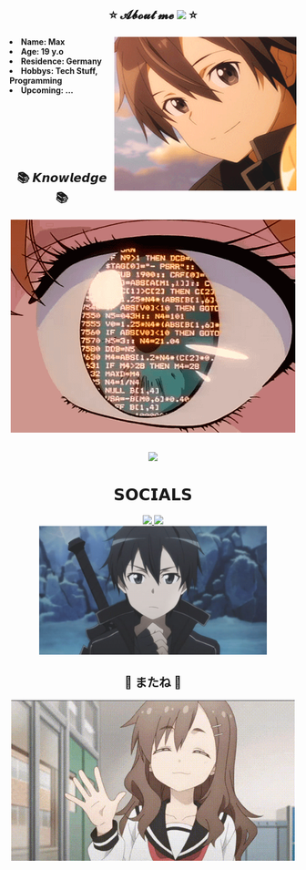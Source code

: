<div>
<h2 align="center">⭐ 𝓐𝓫𝓸𝓾𝓽 𝓶𝓮  <img src="https://raw.githubusercontent.com/innng/innng/master/assets/kyubey.gif" height="40"/> ⭐</h2>
<div align="center">
  <img src="assets/Kirito.gif" height="270" width="320" align="right">
</div>
<div align="left">
  <li><b>Name: Max</b></li>
  <li><b>Age: 19 y.o</b></li>
  <li><b>Residence: Germany</b></li>
  <li><b>Hobbys: Tech Stuff, Programming</b></li>
  <li><b>Upcoming: ...</b></li>
  <br><br>
  <br><br><br><br>
</div>

<div align="center">
    <h2>📚 𝙆𝙣𝙤𝙬𝙡𝙚𝙙𝙜𝙚 📚</h2>
</div>
<div align="center">
    <img src="assets/Knowledge.gif" alt="Knowledge">
     <br><br>
</div>

<div>
<p align="center">
  <a href="https://skillicons.dev">
    <img src="https://skillicons.dev/icons?i=java,powershell,py,bash,linux,mongodb,react,vue,tailwind" />
  </a>
</p>
</div>

<h1 align="center">𝗦𝗢𝗖𝗜𝗔𝗟𝗦</h1>
<div align="center">
  <a href="https://www.linkedin.com/in/maximilian-wolf-89532a28b/">
  <img src="https://img.shields.io/badge/LinkedIn-0077B5?style=for-the-badge&logo=linkedin&logoColor=white" target="_blank" rel="noopener noreferrer">
  </a>
  <a href="https://discord.com/users/346693214570283009" >
  <img src="https://img.shields.io/badge/Discord-7289DA?style=for-the-badge&logo=discord&logoColor=white" target="_blank" rel="noopener noreferrer">
  </a>
  <br>
  <img src=assets/SAO.gif width="400" height="auto">
</div>

<h2 align="center">👋 またね 👋</h2>
<div align="center">
  <img src="assets/hi_goodbye.gif"/>
